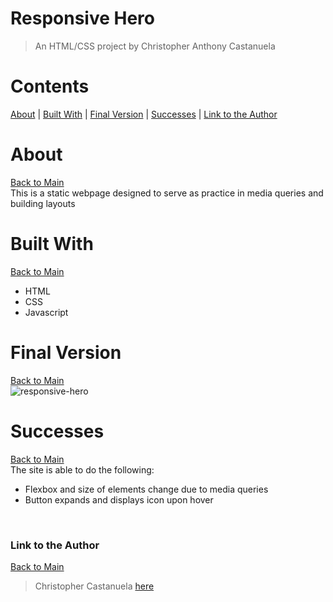 <a name="mainContents"></a>

# Responsive Hero

> An HTML/CSS project by Christopher Anthony Castanuela

# Contents

[About](#about) | [Built With](#bw) | [Final Version](#final-version) | [Successes](#successes) | [Link to the Author](#ltta)

<a name="about"></a>

# About

[Back to Main](#mainContents)<br>
This is a static webpage designed to serve as practice in media queries and building layouts

<a name="bw"></a>

# Built With

[Back to Main](#mainContents)

<ul>
    <li>HTML</li>
    <li>CSS</li>
    <li>Javascript</li>
</ul>

<a name="final-version"></a>

# Final Version

[Back to Main](#mainContents)<br>
![responsive-hero](https://user-images.githubusercontent.com/62910433/210945505-ba9df6df-1644-4e50-9f1c-db9c5fe2ebc3.gif)

<a name="successes"></a>

# Successes

[Back to Main](#mainContents)</br>
The site is able to do the following:

<ul>
    <li>Flexbox and size of elements change due to media queries</li>
    <li>Button expands and displays icon upon hover</li>
</ul><br>

<a name="ltta"></a>

### Link to the Author

[Back to Main](#mainContents)

> Christopher Castanuela [here](thechriscast.com)
